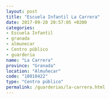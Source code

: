 ```yaml
---
layout: post
title: "Escuela Infantil La Carrera"
date: 2017-09-20 20:57:05 +0200
categories:
- Escuela Infantil
- granada
- almunecar
- Centro público
- guarderia
name: "La Carrera"
province: "Granada"
location: "Almuñecar"
code: "18010422"
type: "Centro público"
permalink: /guarderias/la-carrera.html
---
```

